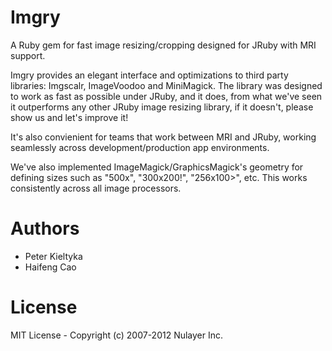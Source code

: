 # Imgry

A Ruby gem for fast image resizing/cropping designed for JRuby with MRI support.

Imgry provides an elegant interface and optimizations to third party libraries: Imgscalr, ImageVoodoo and MiniMagick. The library was designed to work as fast as possible under JRuby, and it does, from what we've seen it outperforms any other JRuby image resizing library, if it doesn't, please show us and let's improve it!

It's also convienient for teams that work between MRI and JRuby, working seamlessly across development/production app environments.

We've also implemented ImageMagick/GraphicsMagick's geometry for defining sizes such as "500x", "300x200!", "256x100>", etc. This works consistently across all image processors.

# Authors

* Peter Kieltyka
* Haifeng Cao

# License

MIT License - Copyright (c) 2007-2012 Nulayer Inc.
